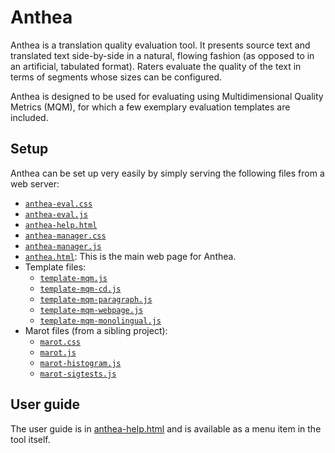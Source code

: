 # Anthea
Anthea is a translation quality evaluation tool. It presents source text
and translated text side-by-side in a natural, flowing fashion (as opposed
to in an artificial, tabulated format). Raters evaluate the quality of the
text in terms of segments whose sizes can be configured.

Anthea is designed to be used for evaluating using
Multidimensional Quality Metrics (MQM), for which a few exemplary evaluation templates are included.

## Setup
Anthea can be set up very easily by simply serving the following files from a
web server:

- [`anthea-eval.css`](anthea-eval.css)
- [`anthea-eval.js`](anthea-eval.js)
- [`anthea-help.html`](anthea-help.html)
- [`anthea-manager.css`](anthea-manager.css)
- [`anthea-manager.js`](anthea-manager.js)
- [`anthea.html`](anthea.html): This is the main web page for Anthea.
- Template files:
  - [`template-mqm.js`](template-mqm.js)
  - [`template-mqm-cd.js`](template-mqm-cd.js)
  - [`template-mqm-paragraph.js`](template-mqm-paragraph.js)
  - [`template-mqm-webpage.js`](template-mqm-webpage.js)
  - [`template-mqm-monolingual.js`](template-mqm-monolingual.js)
- Marot files (from a sibling project):
  - [`marot.css`](https://github.com/google-research/google-research/blob/master/mqm_viewer/marot.css)
  - [`marot.js`](https://github.com/google-research/google-research/blob/master/mqm_viewer/marot.js)
  - [`marot-histogram.js`](https://github.com/google-research/google-research/blob/master/mqm_viewer/marot-histogram.js)
  - [`marot-sigtests.js`](https://github.com/google-research/google-research/blob/master/mqm_viewer/marot-sigtests.js)

## User guide
The user guide is in [anthea-help.html](anthea-help.html) and is available as a
menu item in the tool itself.
